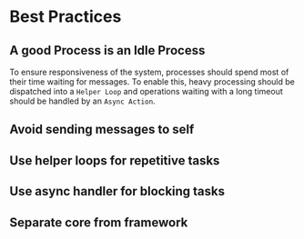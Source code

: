 # Best Practices


## A good Process is an Idle Process

To ensure responsiveness of the system, processes should spend most of their time waiting for messages.
To enable this, heavy processing should be dispatched into a `Helper Loop` and operations waiting with a long timeout should be handled by an `Async Action`.

## Avoid sending messages to self

## Use helper loops for repetitive tasks

## Use async handler for blocking tasks

## Separate core from framework
